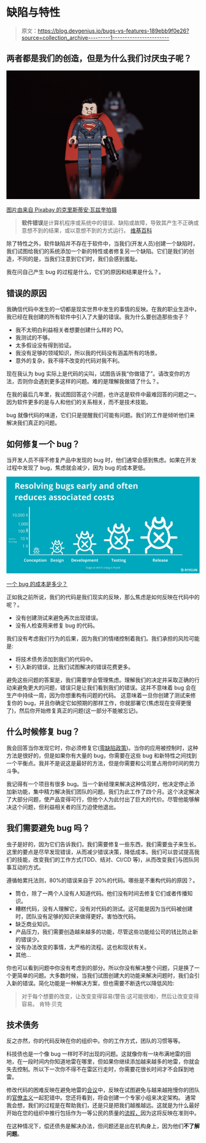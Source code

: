 # 缺陷与特性

> 原文：<https://blog.devgenius.io/bugs-vs-features-189ebb9f0e26?source=collection_archive---------1----------------------->

## 两者都是我们的创造，但是为什么我们讨厌虫子呢？

![](img/99e0d51356ffcda5398d2920a3b4265a.png)

[图片由来自 Pixabay 的克里斯蒂安·瓦兹奎拍摄](https://pixabay.com/users/Cristiandel76-9364024/?utm_source=link-attribution&amp;utm_medium=referral&amp;utm_campaign=image&amp;utm_content=3626231)

> **软件错误**是计算机程序或系统中的错误、缺陷或故障，导致其产生不正确或意想不到的结果，或以意想不到的方式运行。
> [维基百科](https://en.wikipedia.org/wiki/Software_bug)

除了特性之外，软件缺陷并不存在于软件中，当我们(开发人员)创建一个缺陷时，我们试图给我们的系统添加一个新的特性或者修复另一个缺陷。它们是我们的创造，不同的是，当我们注意到它们时，我们会感到羞耻。

我在问自己产生 bug 的过程是什么，它们的原因和结果是什么？。

## 错误的原因

我确信代码中发生的一切都是现实世界中发生的事情的反映。在我的职业生涯中，我已经在我创建的所有软件中引入了大量的错误。我为什么要创造那些虫子？

*   我不太明白利益相关者想要创建什么样的 PO。
*   我测试的不够。
*   太多假设没有得到验证。
*   我没有足够的领域知识，所以我的代码没有涵盖所有的场景。
*   意外的复杂，我不得不改变的代码对我不利。

现在我认为 bug 实际上是代码的尖叫，试图告诉我“你做错了”。请改变你的方法，否则你会遇到更多这样的问题。难的是理解我做错了什么？。

在我的最后几年里，我试图回答这个问题，也许这是软件中最难回答的问题之一。因为软件更多的是与人和他们的关系相关，而不是技术技能。

bug 就像代码的味道，它们只是提醒我们可能有问题。我们的工作是倾听他们来解决我们真正的问题。

## 如何修复一个 bug？

当开发人员不得不修复产品中发现的 bug 时，他们通常会感到焦虑。如果在开发过程中发现了 bug，焦虑就会减少，因为 bug 的成本更低。

![](img/a9c2700df8ec381c085944c8774aa51c.png)

[一个 bug 的成本是多少？](https://azevedorafaela.com/2018/04/27/what-is-the-cost-of-a-bug/)

正如我之前所说，我们的代码是我们现实的反映，那么焦虑是如何反映在代码中的呢？。

*   没有创建测试来避免再次出现错误。
*   没有人检查用来修复 bug 的代码。

我们没有考虑我们行为的后果，因为我们的情绪控制着我们。我们承担的风险可能是:

*   将技术债务添加到我们的代码中。
*   引入新的错误，比我们试图解决的错误花费更多。

避免这些问题的答案是，我们需要学会管理焦虑。理解我们的决定并采取正确的行动来避免更大的问题，错误只是让我们看到我们的错误。这并不意味着 bug 会在生产中持续一周，因为你想重构有问题的代码。
这意味着一旦你创建了测试来修复你的 bug，并且你确定它如预期的那样工作，你就部署它(焦虑现在变得更慢了)，然后你开始修复真正的问题(这一部分不能被忘记)。

## 什么时候修复 bug？

我会回答当你发现它时，你必须修复它([零缺陷政策](https://sookocheff.com/post/process/zero-bug-policy/))。当你的应用被控制时，这种方法是很好的，但是如果你有大量的 bug，你需要在这些 bug 和新特性之间找到一个平衡点。我并不是说这是最好的方法，但是你需要和公司里占用你时间的势力斗争。

我记得有一个项目有很多 bug。当一个新经理来解决这种情况时，他决定停止添加新功能，集中精力解决我们团队的问题。我们为此工作了四个月。这个决定解决了大部分问题，使产品变得可行，但他个人为此付出了巨大的代价。尽管他能够解决这个问题，但利益相关者的压力迫使他退出。

## 我们需要避免 bug 吗？

虫子是好的，因为它们告诉我们，我们需要修复一些东西，我们需要虫子来生长。这里的要点是尽早发现错误，从而减少错误决策，降低成本。我们可以尝试提高我们的技能，改变我们的工作方式(TDD、结对、CI/CD 等)，从而改变我们与团队同事互动的方式。

遵循帕累托法则，80%的错误来自于 20%的代码。哪些是不重构代码的原因？。

*   筒仓，除了一两个人没有人知道代码。他们没有时间去修复它们或者传播知识。
*   糟糕代码，没有人理解它，没有对代码的测试。这可能是因为当代码被创建时，团队没有足够的知识来做得更好。害怕改代码。
*   缺乏商业知识。
*   产品压力，我们需要创造越来越多的功能，尽管这些功能给公司的钱比防止新的错误少。
*   没有办法改变的事情，太严格的流程。这也和现状有关。
*   其他…

你也可以看到问题中你没有考虑到的部分。所以你没有解决整个问题，只是换了一个更简单的问题。大多数时候，当我们试图创建大的功能来解决问题时，我们会引入新的错误。简化功能是一种解决方案，但也需要不断迭代以降低风险:

> 对于每个想要的改变，让改变变得容易(警告:这可能很难)，然后让改变变得容易。
> 肯特·贝克

## 技术债务

反之亦然，你的代码反映在你的组织中。你的工作方式，团队的习惯等等。

科技债也是一个像 bug 一样时不时出现的问题。这就像你有一块布满地雷的田地，在一段时间内你知道地雷在哪里，但如果你继续添加越来越多的地雷，你就会失去控制。所以下一次你不得不在雷区行走时，你需要花很长时间才不会踩到地雷。

修改代码的困难反映在避免地雷的[会议](https://medium.com/dev-genius/its-the-coordination-stupid-f3581bbf25cd?source=friends_link&sk=644c395aad2747e8409c2f81d5917897)中，反映在试图避免与越来越拖慢你的团队的[官僚主义](https://medium.com/dev-genius/do-you-trust-me-19f411708e4d)一起犯错中。您还将看到，将会创建一个专家小组来决定架构。
通常我会想，我们的过程是在帮助我们，还是只是把我们越推越远。这就是为什么最好开始在您的组织中推行包括作为一等公民的质量的[流程，](https://medium.com/dev-genius/quality-vs-speed-9a46a6254a4e?source=friends_link&sk=001e5f300ca6a77c86bfc03f923052d4)因为这将反映在准则中。

在这种情况下，偿还债务是解决办法，但问题还是出在机构身上，因为他们**不了解问题**。